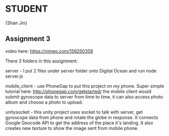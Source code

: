# STUDENT

{Shan Jin}

## Assignment 3

video here: 
https://vimeo.com/159250359

There 3 folders in this assignment:

server - I put 2 files under server folder onto Digital Ocean and run node server.js

mobile_client - use PhoneGap to put this project on my phone. Super simple tutorial here: http://phonegap.com/getstarted/
the mobile client would submit gyroscope data to server from time to time, it can also access photo album and choose a photo to upload.

unitysocket - this unity project uses socket to talk with server, get gyroscope data from phone and rotate the globe in response. It connects Google Geocode API to get the address of the place it's landing. It also creates new texture to show the image sent from mobile phone.